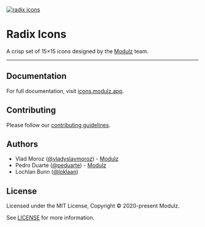 <a href="https://icons.modulz.app" >
  <img alt="radix icons" src="https://user-images.githubusercontent.com/372831/95560147-25d35880-0a19-11eb-9f75-0185f082b217.png">
</a>

# Radix Icons

A crisp set of 15×15 icons designed by the [Modulz](https://modulz.app) team.

---

## Documentation

For full documentation, visit [icons.modulz.app](https://icons.modulz.app).

## Contributing


Please follow our [contributing guidelines](./CONTRIBUTING.md).

## Authors

- Vlad Moroz ([@vladyslavmoroz](https://twitter.com/vladyslavmoroz)) - [Modulz](https://modulz.app)
- Pedro Duarte ([@peduarte](https://twitter.com/peduarte)) - [Modulz](https://modulz.app)
- Lochlan Bunn ([@loklaan](https://twitter.com/loklaan))

## License

Licensed under the MIT License, Copyright © 2020-present Modulz.

See [LICENSE](./LICENSE.md) for more information.
